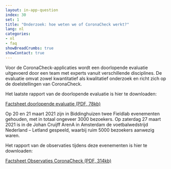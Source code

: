 ```yaml
---
layout: in-app-question
index: 30
set: 1
title: "Onderzoek: hoe weten we of CoronaCheck werkt?"
lang: nl
categories:
- nl
- faq
showBreadCrumbs: true
showContact: true
---
```

Voor de CoronaCheck-applicaties wordt een doorlopende evaluatie uitgevoerd door een team met experts vanuit verschillende disciplines. De evaluatie omvat zowel kwantitatief als kwalitatief onderzoek en richt zich op de doelstellingen van CoronaCheck.

Het laatste rapport van de doorlopende evaluatie is hier te downloaden:

<a href="/media/Factsheet_doorlopende_evaluatie.pdf" rel="noopener noreferrer" target="_blank">Factsheet doorlopende evaluatie (PDF, 78kb)</a>

Op 20 en 21 maart 2021 zijn in Biddinghuizen twee Fieldlab evenementen gehouden, met in totaal ongeveer 3000 bezoekers. Op zaterdag 27 maart 2021 is in de Johan Cruijff ArenA in Amsterdam de voetbalwedstrijd Nederland – Letland gespeeld, waarbij ruim 5000 bezoekers aanwezig waren.

Het rapport van de observaties tijdens deze evenementen is hier te downloaden:

<a href="/media/Factsheet_Observaties_CoronaCheck.pdf" rel="noopener noreferrer" target="_blank">Factsheet Observaties CoronaCheck (PDF, 314kb)</a>
